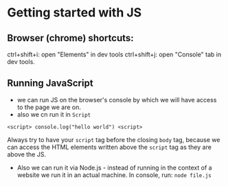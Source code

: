 # Getting started with JS

## Browser (chrome) shortcuts:

ctrl+shift+i: open "Elements" in dev tools
ctrl+shift+j: open "Console" tab in dev tools.

## Running JavaScript

* we can run JS on the browser's console by which we will have access to the page we are on.
*  also we cn run it in `Script`  
``` 
<script> console.log("hello world") <script>
```

Always try to have your `script` tag before the closing `body` tag, because we can access the HTML elements written above the `script` tag as they are above the JS.

* Also we can run it via Node.js - instead of running in the context of a website we run it in an actual machine. In console, run: `node file.js`
